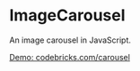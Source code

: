 # ImageCarousel
An image carousel in JavaScript.

[Demo: codebricks.com/carousel](http://www.codebricks.com/index.html)

